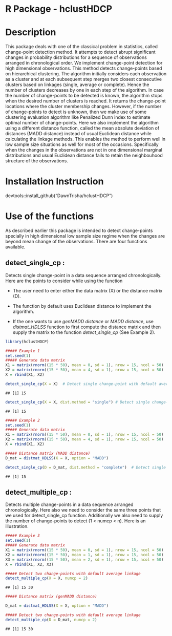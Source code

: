 
# R Package - hclustHDCP

# Description

This package deals with one of the classical problem in statistics,
called change-point detection method. It attempts to detect abrupt
significant changes in probability distributions for a sequence of
observations arranged in chronological order. We implement change-point
detection for high dimensional observations. This method detects
change-points based on hierarchical clustering. The algorithm initially
considers each observation as a cluster and at each subsequent step
merges two closest consecutive clusters based on linkages (single,
average or complete). Hence the number of clusters decreases by one in
each step of the algorithm. In case the number of change-points to be
detected is known, the algorithm stops when the desired number of
clusters is reached. It returns the change-point locations where the
cluster membership changes. However, if the number of change-points to
detect is unknown, then we make use of some clustering evaluation
algorithm like Penalized Dunn index to estimate optimal number of
change-points. Here we also implement the algorithm using a different
distance function, called the mean absolute deviation of distances (MADD
distance) instead of usual Euclidean distance while calculating the
linkage methods. This enables the method to perform well in low sample
size situations as well for most of the occasions. Specifically when the
changes in the observations are not in one dimensional marginal
distributions and usual Euclidean distance fails to retain the
neighbouhood structure of the observations.

# Installation Instruction

devtools::install\_github(“DawnTrisha/hclustHDCP”)

# Use of the functions

As described earlier this package is intended to detect change-points
specially in high dimensional low sample size regime when the changes
are beyond mean change of the observations. There are four functions
available.

## detect\_single\_cp :

Detects single change-point in a data sequence arranged chronologically.
Here are the points to consider while using the function

-   The user need to enter either the data matrix (X) or the distance
    matrix (D).

-   The function by default uses Euclidean distance to implement the
    algorithm.

-   If the one wants to use *genMADD distance* or *MADD distance*, use
    *distmat\_HDLSS* function to first compute the distance matrix and
    then supply the matrix to the function *detect\_single\_cp* (See
    Example 2).

``` r
library(hclustHDCP)

##### Example 1
set.seed(1)
##### Generate data matrix
X1 = matrix(rnorm((15 * 50), mean = 0, sd = 1), nrow = 15, ncol = 50)
X2 = matrix(rnorm((15 * 50), mean = 4, sd = 1), nrow = 15, ncol = 50)
X = rbind(X1, X2)

detect_single_cp(X = X)  # Detect single change-point with default average linkage
```

    ## [1] 15

``` r
detect_single_cp(X = X, dist.method = "single") # Detect single change-point with single linkage
```

    ## [1] 15

``` r
##### Example 2
set.seed(1)
##### Generate data matrix
X1 = matrix(rnorm((15 * 50), mean = 0, sd = 1), nrow = 15, ncol = 50)
X2 = matrix(rnorm((15 * 50), mean = 4, sd = 1), nrow = 15, ncol = 50)
X = rbind(X1, X2)

##### Distance matrix (MADD distance)
D_mat = distmat_HDLSS(X = X, option = "MADD")

detect_single_cp(D = D_mat, dist.method = "complete")  # Detect single change-point with MADD distance matrix and complete linkage
```

    ## [1] 15

## detect\_multiple\_cp :

Detects multiple change-points in a data sequence arranged
chronologically. Here also we need to consider the same three points
that we used for detect\_single\_cp function. Additionally we also need
to supply the number of change-points to detect (1 &lt; numcp &lt; n).
Here is an illustration.

``` r
##### Example 3
set.seed(1)
##### Generate data matrix
X1 = matrix(rnorm((15 * 50), mean = 0, sd = 1), nrow = 15, ncol = 50)
X2 = matrix(rnorm((15 * 50), mean = 1, sd = 1), nrow = 15, ncol = 50)
X3 = matrix(rnorm((15 * 50), mean = 2, sd = 1), nrow = 15, ncol = 50)
X = rbind(X1, X2, X3)

##### Detect two change-points with default average linkage
detect_multiple_cp(X = X, numcp = 2)
```

    ## [1] 15 30

``` r
##### Distance matrix (genMADD distance)

D_mat = distmat_HDLSS(X = X, option = "MADD")

##### Detect two change-points with default average linkage
detect_multiple_cp(D = D_mat, numcp = 2)
```

    ## [1] 15 30
